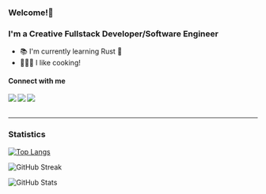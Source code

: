 ### Welcome!👋

<h3>I'm a Creative Fullstack Developer/Software Engineer</h3>

- 📚  I'm currently learning Rust 🦀
- 👨🏻‍🍳  I like cooking!


#### Connect with me

<a href="https://www.linkedin.com/in/enzo-bomark-9046651b1/"><img align="left" src="https://img.shields.io/badge/LinkedIn-0A66C2?&style=for-the-badge&logo=LinkedIn&logoColor=white" /></a>
<a href="https://www.instagram.com/enzobomark/"><img align="left" src="https://img.shields.io/badge/Instagram-E4405F?&style=for-the-badge&logo=Instagram&logoColor=white" /></a>
<a href="mailto:enzo.boma@hotmail.com"><img align="left" src="https://img.shields.io/badge/Email-EA4335?&style=for-the-badge&logo=Gmail&logoColor=white" /></a>

<br/><br/>

---

### Statistics

[![Top Langs](https://github-readme-stats.vercel.app/api/top-langs/?username=EnzoBomark&&theme=github_dark&&hide=jupyter%20notebook,matlab)](https://github.com/anuraghazra/github-readme-stats)
</p>


![GitHub Streak](https://github-readme-streak-stats.herokuapp.com/?user=EnzoBomark&theme=holi-theme)

![GitHub Stats](https://github-readme-stats.vercel.app/api?username=EnzoBomark&count_private=true&show_icons=true&theme=github_dark)
